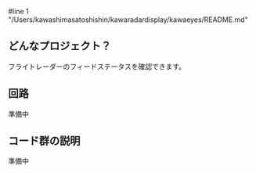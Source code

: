 #line 1 "/Users/kawashimasatoshishin/kawaradardisplay/kawaeyes/README.md"
## どんなプロジェクト？
フライトレーダーのフィードステータスを確認できます。


## 回路
準備中

## コード群の説明
準備中
